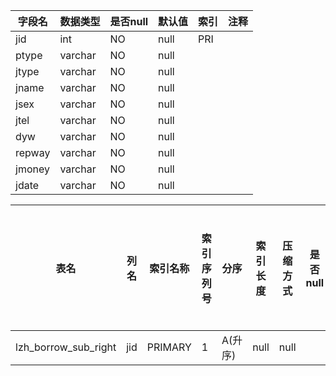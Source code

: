 |字段名|数据类型|是否null|默认值|索引|注释|
|------|--------|--------|------|----|----|
|jid|int|NO|null|PRI||
|ptype|varchar|NO|null|||
|jtype|varchar|NO|null|||
|jname|varchar|NO|null|||
|jsex|varchar|NO|null|||
|jtel|varchar|NO|null|||
|dyw|varchar|NO|null|||
|repway|varchar|NO|null|||
|jmoney|varchar|NO|null|||
|jdate|varchar|NO|null|||



|表名|列名|索引名称|索引序列号|分序|索引长度|压缩方式|是否null|是否重复|唯一值数目估计值|索引方法|列中描述索引信息|索引注释|
|----|----|--------|----------|----|--------|--------|--------|--------|----------------|--------|----------------|--------|
|lzh_borrow_sub_right|jid|PRIMARY|1|A(升序)|null|null||NO|423|BTREE|||
